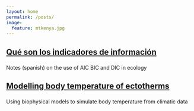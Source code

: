 ```yaml
---
layout: home
permalink: /posts/
image:
  feature: mtkenya.jpg
---
```


<div class="tiles">

<div class="tile">
  <h2 class="post-title"><a href="{{site.baseurl}}posts/"> Qué son los indicadores de información </a></p></h2>
  <p class="post-excerpt">Notes (spanish) on the use of AIC BIC and DIC in ecology </p>
</div><!-- /.tile -->

<div class="tile">
  <h2 class="post-title"><a href="{{site.baseurl}}posts/"> Modelling body temperature of ectotherms </a></p></h2>
  <p class="post-excerpt"> Using biophysical models to simulate body temperature from climatic data </p>
</div><!-- /.tile -->
